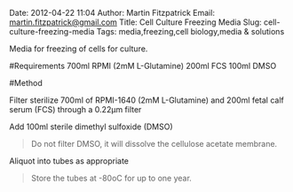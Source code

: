 Date: 2012-04-22 11:04
Author: Martin Fitzpatrick
Email: martin.fitzpatrick@gmail.com
Title: Cell Culture Freezing Media
Slug: cell-culture-freezing-media
Tags: media,freezing,cell biology,media &amp; solutions

Media for freezing of cells for culture.





#Requirements
700ml RPMI (2mM L-Glutamine)
200ml FCS
100ml DMSO

#Method

Filter sterilize 700ml of RPMI-1640 (2mM L-Glutamine) and 200ml fetal calf serum (FCS) through a 0.22µm filter



Add 100ml sterile dimethyl sulfoxide (DMSO)


>Do not filter DMSO, it will dissolve the cellulose acetate membrane.


Aliquot into tubes as appropriate


>Store the tubes at -80oC for up to one year.






